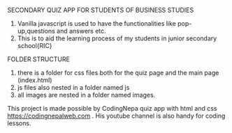 SECONDARY QUIZ APP FOR STUDENTS OF BUSINESS STUDIES

1. Vanilla javascript is used to have the functionalities like pop-up,questions and answers etc.
2. This is to aid the learning process of my students in junior secondary school{RIC}

FOLDER STRUCTURE

1. there is a folder for css files both for the quiz page and the main page (index.html)
2. js files also nested in a folder named js
3. all images are nested in a folder named images.

This project is made possible by CodingNepa quiz app with html and css https://codingnepalweb.com . His youtube channel is also handy for coding lessons.
